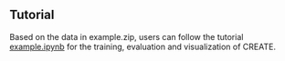 ## Tutorial
Based on the data in example.zip, users can follow the tutorial [example.ipynb](https://github.com/cuixj19/CREATE/blob/main/example/example.ipynb) for the training, evaluation and visualization of CREATE.


